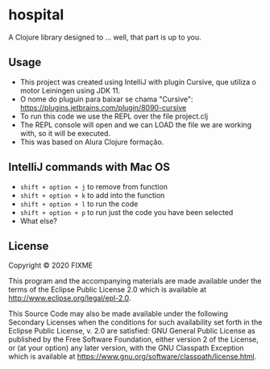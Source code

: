 # hospital

A Clojure library designed to ... well, that part is up to you.

## Usage

* This project was created using IntelliJ with plugin Cursive, que utiliza o motor Leiningen using JDK 11.
* O nome do pluguin para baixar se chama "Cursive": https://plugins.jetbrains.com/plugin/8090-cursive
* To run this code we use the REPL over the file project.clj
* The REPL console will open and we can LOAD the file we are working with, so it will be executed.
* This was based on Alura Clojure formação.

## IntelliJ commands with Mac OS
* `shift + option + j` to remove from function  
* `shift + option + k` to add into the function  
* `shift + option + l` to run the code   
* `shift + option + p` to run just the code you have been selected
* What else?   

## License

Copyright © 2020 FIXME

This program and the accompanying materials are made available under the
terms of the Eclipse Public License 2.0 which is available at
http://www.eclipse.org/legal/epl-2.0.

This Source Code may also be made available under the following Secondary
Licenses when the conditions for such availability set forth in the Eclipse
Public License, v. 2.0 are satisfied: GNU General Public License as published by
the Free Software Foundation, either version 2 of the License, or (at your
option) any later version, with the GNU Classpath Exception which is available
at https://www.gnu.org/software/classpath/license.html.
